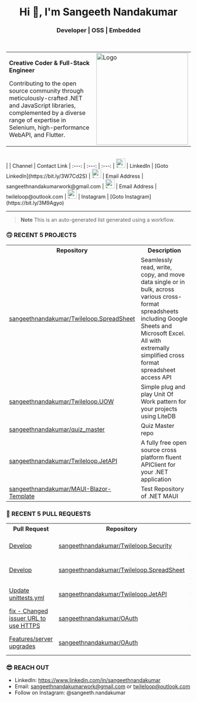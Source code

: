 <h1 align="center">Hi 👋, I'm Sangeeth Nandakumar</h1>
<h3 align="center">Developer | OSS | Embedded</h3>

<br>

<table>
  <tr>
    <td>
      <p><b>Creative Coder &amp; Full-Stack Engineer</b></p>
      <p>Contributing to the open source community through meticulously-crafted .NET and JavaScript libraries, complemented by a diverse range of expertise in Selenium, high-performance WebAPI, and Flutter.</p>
    </td>
    <td>
      <a href="https://avatars.githubusercontent.com/u/9011267?v=4">
        <img src="https://cdn.freebiesupply.com/logos/large/2x/open-source-logo-svg-vector.svg" alt="Logo" width="250">
      </a>
    </td>
  </tr>
</table>

<br>
| | Channel | Contact Link 
| :---: | :---: | :---:
| <img src="https://iili.io/HUeZwsS.png" alt="Logo" height="25"> | LinkedIn | [Goto LinkedIn](https://bit.ly/3W7Cd2S)
| <img src="https://iili.io/HUeZOq7.png" alt="Logo" height="25"> | Email Address | sangeethnandakumarwork@gmail.com 
| <img src="https://iili.io/HUeZOq7.png" alt="Logo" height="25"> | Email Address | twileloop@outlook.com 
| <img src="https://iili.io/HUeDWV2.png" alt="Logo" height="25"> | Instagram | [Goto Instagram](https://bit.ly/3M9Agyo)

---

> **Note**
> This is an auto-generated list generated using a workflow.

### 🙃 RECENT 5 PROJECTS

<table>
  <tr>
    <th>Repository</th>
    <th>Description</th>
  </tr>

  <tr>
    <td><a href="https://github.com/sangeethnandakumar/Twileloop.SpreadSheet">sangeethnandakumar/Twileloop.SpreadSheet</a></td>
    <td>Seamlessly read, write, copy, and move data single or in bulk, across various cross-format spreadsheets including Google Sheets and Microsoft Excel. All with extremally simplified cross format spreadsheet access API</td>
  </tr>
  <tr>
    <td><a href="https://github.com/sangeethnandakumar/Twileloop.UOW">sangeethnandakumar/Twileloop.UOW</a></td>
    <td>Simple plug and play Unit Of Work pattern for your projects using LiteDB</td>
  </tr>
  <tr>
    <td><a href="https://github.com/sangeethnandakumar/quiz_master">sangeethnandakumar/quiz_master</a></td>
    <td>Quiz Master repo</td>
  </tr>
  <tr>
    <td><a href="https://github.com/sangeethnandakumar/Twileloop.JetAPI">sangeethnandakumar/Twileloop.JetAPI</a></td>
    <td>A fully free open source cross platform fluent APIClient for your .NET application</td>
  </tr>
  <tr>
    <td><a href="https://github.com/sangeethnandakumar/MAUI-Blazor-Template">sangeethnandakumar/MAUI-Blazor-Template</a></td>
    <td>Test Repository of .NET MAUI</td>
  </tr>
</table>

### 🫣 RECENT 5 PULL REQUESTS

<table>
  <tr>
    <th>Pull Request</th>
    <th>Repository</th>
    <th>Date</th>
  </tr>

  <tr>
    <td><a href="https://github.com/sangeethnandakumar/Twileloop.Security/pull/1">Develop</a></td>
    <td><a href="https://github.com/sangeethnandakumar/Twileloop.Security">sangeethnandakumar/Twileloop.Security</a></td>
    <td>3 days ago</td>
  </tr>
  <tr>
    <td><a href="https://github.com/sangeethnandakumar/Twileloop.SpreadSheet/pull/1">Develop</a></td>
    <td><a href="https://github.com/sangeethnandakumar/Twileloop.SpreadSheet">sangeethnandakumar/Twileloop.SpreadSheet</a></td>
    <td>3 days ago</td>
  </tr>
  <tr>
    <td><a href="https://github.com/sangeethnandakumar/Twileloop.JetAPI/pull/8">Update unittests.yml</a></td>
    <td><a href="https://github.com/sangeethnandakumar/Twileloop.JetAPI">sangeethnandakumar/Twileloop.JetAPI</a></td>
    <td>3 weeks ago</td>
  </tr>
  <tr>
    <td><a href="https://github.com/sangeethnandakumar/OAuth/pull/2">fix - Changed issuer URL to use HTTPS</a></td>
    <td><a href="https://github.com/sangeethnandakumar/OAuth">sangeethnandakumar/OAuth</a></td>
    <td>1 month ago</td>
  </tr>
  <tr>
    <td><a href="https://github.com/sangeethnandakumar/OAuth/pull/1">Features/server upgrades</a></td>
    <td><a href="https://github.com/sangeethnandakumar/OAuth">sangeethnandakumar/OAuth</a></td>
    <td>1 month ago</td>
  </tr>
</table>

### 😎 REACH OUT

- LinkedIn: https://www.linkedin.com/in/sangeethnandakumar
- Email: sangeethnandakumarwork@gmail.com or twileloop@outlook.com
- Follow on Instagram: @sangeeth.nandakumar
